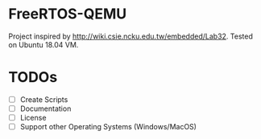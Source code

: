# FreeRTOS-QEMU
Project inspired by http://wiki.csie.ncku.edu.tw/embedded/Lab32. Tested on Ubuntu 18.04 VM.

# TODOs
- [ ] Create Scripts
- [ ] Documentation
- [ ] License
- [ ] Support other Operating Systems (Windows/MacOS)
